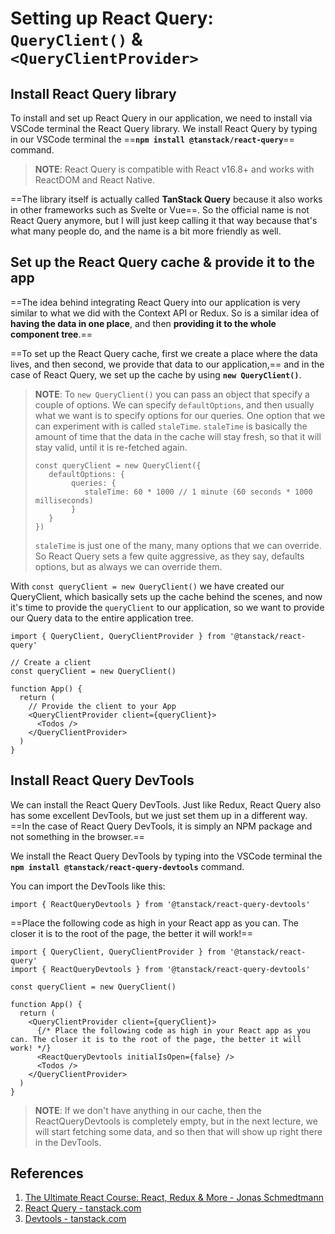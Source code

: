 # Setting up React Query: `QueryClient()` & `<QueryClientProvider>`

## Install React Query library

To install and set up React Query in our application, we need to install via VSCode terminal the React Query library. We install React Query by typing in our VSCode terminal the ==**`npm install @tanstack/react-query`**== command.

> **NOTE**: React Query is compatible with React v16.8+ and works with ReactDOM and React Native.

==The library itself is actually called **TanStack Query** because it also works in other frameworks such as Svelte or Vue==. So the official name is not React Query anymore, but I will just keep calling it that way because that's what many people do, and the name is a bit more friendly as well.

## Set up the **React Query cache** & **provide it** to the app

==The idea behind integrating React Query into our application is very similar to what we did with the Context API or Redux. So is a similar idea of **having the data in one place**, and then **providing it to the whole component tree**.==

==To set up the React Query cache, first we create a place where the data lives, and then second, we provide that data to our application,== and in the case of React Query, we set up the cache by using **`new QueryClient()`**.

>**NOTE**: To `new QueryClient()` you can pass an object that specify a couple of options. We can specify `defaultOptions`, and then usually what we want is to specify options for our queries. One option that we can experiment with is called `staleTime`. `staleTime` is basically the amount of time that the data in the cache will stay fresh, so that it will stay valid, until it is re-fetched again.
>
>```react
>const queryClient = new QueryClient({
>    defaultOptions: {
>         queries: {
>            staleTime: 60 * 1000 // 1 minute (60 seconds * 1000 milliseconds)
>         }
>    }
>})
>```
>
>`staleTime` is just one of the many, many options that we can override. So React Query sets a few quite aggressive, as they say, defaults options, but as always we can override them.

With `const queryClient = new QueryClient()` we have created our QueryClient, which basically sets up the cache behind the scenes, and now it's time to provide the `queryClient` to our application, so we want to provide our Query data to the entire application tree.

```react
import { QueryClient, QueryClientProvider } from '@tanstack/react-query'

// Create a client
const queryClient = new QueryClient()

function App() {
  return (
    // Provide the client to your App
    <QueryClientProvider client={queryClient}>
      <Todos />
    </QueryClientProvider>
  )
}
```

## Install React Query DevTools

We can install the React Query DevTools. Just like Redux, React Query also has some excellent DevTools, but we just set them up in a different way. ==In the case of React Query DevTools, it is simply an NPM package and not something in the browser.==

We install the React Query DevTools by typing into the VSCode terminal the **`npm install @tanstack/react-query-devtools`** command.

You can import the DevTools like this:

```react
import { ReactQueryDevtools } from '@tanstack/react-query-devtools'
```

==Place the following code as high in your React app as you can. The closer it is to the root of the page, the better it will work!==

```react
import { QueryClient, QueryClientProvider } from '@tanstack/react-query'
import { ReactQueryDevtools } from '@tanstack/react-query-devtools'

const queryClient = new QueryClient()

function App() {
  return (
    <QueryClientProvider client={queryClient}>
      {/* Place the following code as high in your React app as you can. The closer it is to the root of the page, the better it will work! */}
      <ReactQueryDevtools initialIsOpen={false} /> 
      <Todos />
    </QueryClientProvider>
  )
}
```

> **NOTE**: If we don't have anything in our cache, then the ReactQueryDevtools is completely empty, but in the next lecture, we will start fetching some data, and so then that will show up right there in the DevTools.

## References

1. [The Ultimate React Course: React, Redux & More - Jonas Schmedtmann](https://www.udemy.com/course/the-ultimate-react-course/)
2. [React Query - tanstack.com](https://tanstack.com/query/v4/docs/react/overview)
3. [Devtools - tanstack.com](https://tanstack.com/query/v4/docs/react/devtools)